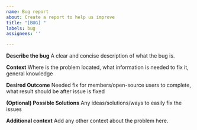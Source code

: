 ```yaml
---
name: Bug report
about: Create a report to help us improve
title: "[BUG] "
labels: bug
assignees: ''

---
```


**Describe the bug**
A clear and concise description of what the bug is.

**Context**
Where is the problem located, what information is needed to fix it, general knowledge

**Desired Outcome**
Needed fix for members/open-source users to complete, what result should be after issue is fixed

**(Optional) Possible Solutions**
Any ideas/solutions/ways to easily fix the issues

**Additional context**
Add any other context about the problem here.
